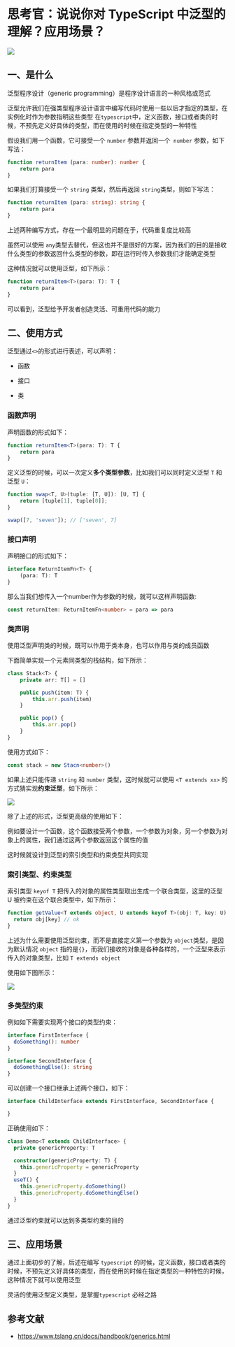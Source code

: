 # 思考官：说说你对 TypeScript 中泛型的理解？应用场景？


 ![](https://static.vue-js.com/5bb5f1d0-0e17-11ec-8e64-91fdec0f05a1.png)

## 一、是什么

泛型程序设计（generic programming）是程序设计语言的一种风格或范式

泛型允许我们在强类型程序设计语言中编写代码时使用一些以后才指定的类型，在实例化时作为参数指明这些类型
在`typescript`中，定义函数，接口或者类的时候，不预先定义好具体的类型，而在使用的时候在指定类型的一种特性

假设我们用一个函数，它可接受一个 `number` 参数并返回一个` number` 参数，如下写法：

```ts
function returnItem (para: number): number {
    return para
}
```

如果我们打算接受一个 `string` 类型，然后再返回 `string`类型，则如下写法：

```ts
function returnItem (para: string): string {
    return para
}
```

上述两种编写方式，存在一个最明显的问题在于，代码重复度比较高

虽然可以使用 `any`类型去替代，但这也并不是很好的方案，因为我们的目的是接收什么类型的参数返回什么类型的参数，即在运行时传入参数我们才能确定类型

这种情况就可以使用泛型，如下所示：

```ts
function returnItem<T>(para: T): T {
    return para
}
```

可以看到，泛型给予开发者创造灵活、可重用代码的能力



## 二、使用方式

泛型通过`<>`的形式进行表述，可以声明：

- 函数

- 接口
- 类



### 函数声明

声明函数的形式如下：

```ts
function returnItem<T>(para: T): T {
    return para
}
```

定义泛型的时候，可以一次定义**多个类型参数**，比如我们可以同时定义泛型 `T` 和 泛型 `U`：

```ts
function swap<T, U>(tuple: [T, U]): [U, T] {
    return [tuple[1], tuple[0]];
}

swap([7, 'seven']); // ['seven', 7]
```





### 接口声明

声明接口的形式如下：

```ts
interface ReturnItemFn<T> {
    (para: T): T
}
```

那么当我们想传入一个number作为参数的时候，就可以这样声明函数:

```ts
const returnItem: ReturnItemFn<number> = para => para
```

###

### 类声明

使用泛型声明类的时候，既可以作用于类本身，也可以作用与类的成员函数

下面简单实现一个元素同类型的栈结构，如下所示：

```ts
class Stack<T> {
    private arr: T[] = []

    public push(item: T) {
        this.arr.push(item)
    }

    public pop() {
        this.arr.pop()
    }
}
```

使用方式如下：

```ts
const stack = new Stacn<number>()
```

如果上述只能传递 `string` 和 `number` 类型，这时候就可以使用 `<T extends xx>` 的方式猜实现**约束泛型**，如下所示：

 ![](https://static.vue-js.com/67d212a0-0e17-11ec-8e64-91fdec0f05a1.png)





除了上述的形式，泛型更高级的使用如下：

例如要设计一个函数，这个函数接受两个参数，一个参数为对象，另一个参数为对象上的属性，我们通过这两个参数返回这个属性的值

这时候就设计到泛型的索引类型和约束类型共同实现

### 索引类型、约束类型

索引类型 `keyof T` 把传入的对象的属性类型取出生成一个联合类型，这里的泛型 U 被约束在这个联合类型中，如下所示：

```ts
function getValue<T extends object, U extends keyof T>(obj: T, key: U) {
  return obj[key] // ok
}
```

上述为什么需要使用泛型约束，而不是直接定义第一个参数为 `object`类型，是因为默认情况 `object` 指的是`{}`，而我们接收的对象是各种各样的，一个泛型来表示传入的对象类型，比如 `T extends object`

使用如下图所示：

 ![](https://static.vue-js.com/74fcbd40-0e17-11ec-a752-75723a64e8f5.png)





### 多类型约束

例如如下需要实现两个接口的类型约束：

```ts
interface FirstInterface {
  doSomething(): number
}

interface SecondInterface {
  doSomethingElse(): string
}

```

可以创建一个接口继承上述两个接口，如下：

```ts
interface ChildInterface extends FirstInterface, SecondInterface {

}
```

正确使用如下：

```ts
class Demo<T extends ChildInterface> {
  private genericProperty: T

  constructor(genericProperty: T) {
    this.genericProperty = genericProperty
  }
  useT() {
    this.genericProperty.doSomething()
    this.genericProperty.doSomethingElse()
  }
}
```

通过泛型约束就可以达到多类型约束的目的



## 三、应用场景

通过上面初步的了解，后述在编写 `typescript` 的时候，定义函数，接口或者类的时候，不预先定义好具体的类型，而在使用的时候在指定类型的一种特性的时候，这种情况下就可以使用泛型

灵活的使用泛型定义类型，是掌握`typescript` 必经之路



## 参考文献

- https://www.tslang.cn/docs/handbook/generics.html
